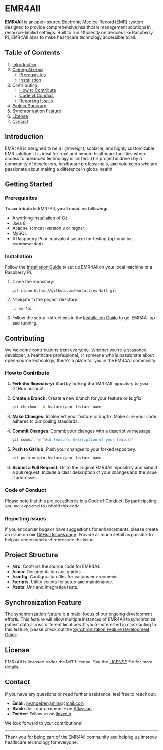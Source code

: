# EMR4All

**EMR4All** is an open-source Electronic Medical Record (EMR) system designed to provide comprehensive healthcare management solutions in resource-limited settings. Built to run efficiently on devices like Raspberry Pi, EMR4All aims to make healthcare technology accessible to all.

## Table of Contents

1. [Introduction](#introduction)
2. [Getting Started](#getting-started)
   - [Prerequisites](#prerequisites)
   - [Installation](#installation)
3. [Contributing](#contributing)
   - [How to Contribute](#how-to-contribute)
   - [Code of Conduct](#code-of-conduct)
   - [Reporting Issues](#reporting-issues)
4. [Project Structure](#project-structure)
5. [Synchronization Feature](#synchronization-feature)
6. [License](#license)
7. [Contact](#contact)

## Introduction

EMR4All is designed to be a lightweight, scalable, and highly customizable EMR solution. It is ideal for rural and remote healthcare facilities where access to advanced technology is limited. This project is driven by a community of developers, healthcare professionals, and volunteers who are passionate about making a difference in global health.

## Getting Started

### Prerequisites

To contribute to EMR4All, you'll need the following:

- A working installation of Git
- Java 8
- Apache Tomcat (version 9 or higher)
- MySQL
- A Raspberry Pi or equivalent system for testing (optional but recommended)

### Installation

Follow the [Installation Guide](https://github.com/emr4all/documentation) to set up EMR4All on your local machine or a Raspberry Pi.

1. Clone the repository:

   ```bash
   git clone https://github.com/emr4all/emr4all.git
   ```

2. Navigate to the project directory:

   ```bash
   cd emr4all
   ```

3. Follow the setup instructions in the [Installation Guide](https://github.com/emr4all/documentation/installation.md) to get EMR4All up and running.

## Contributing

We welcome contributions from everyone. Whether you're a seasoned developer, a healthcare professional, or someone who is passionate about open-source technology, there's a place for you in the EMR4All community.

### How to Contribute

1. **Fork the Repository:** Start by forking the EMR4All repository to your GitHub account.

2. **Create a Branch:** Create a new branch for your feature or bugfix.

   ```bash
   git checkout -b feature/your-feature-name
   ```

3. **Make Changes:** Implement your feature or bugfix. Make sure your code adheres to our coding standards.

4. **Commit Changes:** Commit your changes with a descriptive message.

   ```bash
   git commit -m "Add feature: description of your feature"
   ```

5. **Push to GitHub:** Push your changes to your forked repository.

   ```bash
   git push origin feature/your-feature-name
   ```

6. **Submit a Pull Request:** Go to the original EMR4All repository and submit a pull request. Include a clear description of your changes and the issue it addresses.

### Code of Conduct

Please note that this project adheres to a [Code of Conduct](https://github.com/emr4all/code_of_conduct.md). By participating, you are expected to uphold this code.

### Reporting Issues

If you encounter bugs or have suggestions for enhancements, please create an issue on our [GitHub Issues page](https://github.com/emr4all/issues). Provide as much detail as possible to help us understand and reproduce the issue.

## Project Structure

- **/src**: Contains the source code for EMR4All.
- **/docs**: Documentation and guides.
- **/config**: Configuration files for various environments.
- **/scripts**: Utility scripts for setup and maintenance.
- **/tests**: Unit and integration tests.

## Synchronization Feature

The synchronization feature is a major focus of our ongoing development efforts. This feature will allow multiple instances of EMR4All to synchronize patient data across different locations. If you're interested in contributing to this feature, please check out the [Synchronization Feature Development Guide](https://github.com/emr4all/synchronization.md).

## License

EMR4All is licensed under the MIT License. See the [LICENSE](LICENSE.md) file for more details.

## Contact

If you have any questions or need further assistance, feel free to reach out:

- **Email:** nyangebenjamin@gmail.com
- **Slack:** Join our community on [Atlassian](https://emr4all.atlassian.net/wiki/home)
- **Twitter:** Follow us on [linkedin](https://linkedin.com/emr4allproject)

We look forward to your contributions!

---

Thank you for being part of the EMR4All community and helping us improve healthcare technology for everyone.
